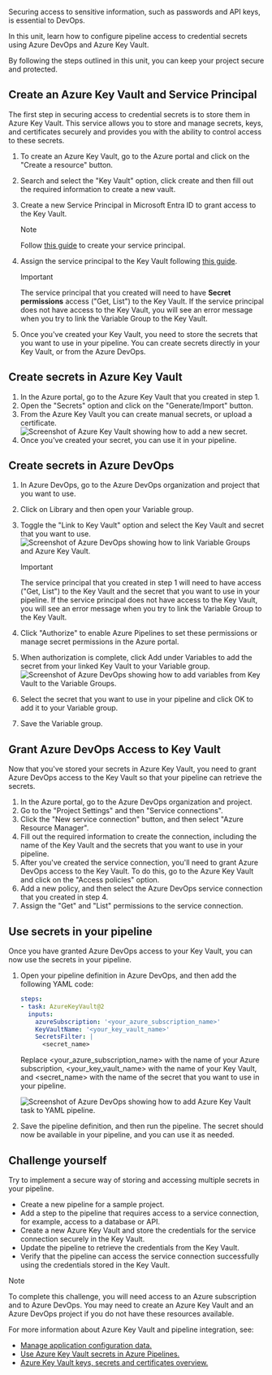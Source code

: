 Securing access to sensitive information, such as passwords and API keys, is essential to DevOps. 

In this unit, learn how to configure pipeline access to credential secrets using Azure DevOps and Azure Key Vault.

By following the steps outlined in this unit, you can keep your project secure and protected.

## Create an Azure Key Vault and Service Principal

The first step in securing access to credential secrets is to store them in Azure Key Vault. This service allows you to store and manage secrets, keys, and certificates securely and provides you with the ability to control access to these secrets.

1. To create an Azure Key Vault, go to the Azure portal and click on the "Create a resource" button.
2. Search and select the "Key Vault" option, click create and then fill out the required information to create a new vault.
3. Create a new Service Principal in Microsoft Entra ID to grant access to the Key Vault.

    > [!NOTE]
    > Follow [this guide](/azure/active-directory/develop/howto-create-service-principal-portal) to create your service principal.

4. Assign the service principal to the Key Vault following [this guide](/azure/key-vault/general/assign-access-policy-portal).

    > [!IMPORTANT]
    > The service principal that you created will need to have **Secret permissions** access ("Get, List") to the Key Vault. If the service principal does not have access to the Key Vault, you will see an error message when you try to link the Variable Group to the Key Vault.

5. Once you've created your Key Vault, you need to store the secrets that you want to use in your pipeline. You can create secrets directly in your Key Vault, or from the Azure DevOps.

## Create secrets in Azure Key Vault

1. In the Azure portal, go to the Azure Key Vault that you created in step 1.
2. Open the "Secrets" option and click on the "Generate/Import" button.
3. From the Azure Key Vault you can create manual secrets, or upload a certificate.
    ![Screenshot of Azure Key Vault showing how to add a new secret.](../media/new-secret-azure-key-vault.png)
4. Once you've created your secret, you can use it in your pipeline.

## Create secrets in Azure DevOps

1. In Azure DevOps, go to the Azure DevOps organization and project that you want to use.
2. Click on Library and then open your Variable group.
3. Toggle the "Link to Key Vault" option and select the Key Vault and secret that you want to use.
    ![Screenshot of Azure DevOps showing how to link Variable Groups and Azure Key Vault.](../media/link-key-vault-variable-group.png)

    > [!IMPORTANT]
    > The service principal that you created in step 1 will need to have access ("Get, List") to the Key Vault and the secret that you want to use in your pipeline. If the service principal does not have access to the Key Vault, you will see an error message when you try to link the Variable Group to the Key Vault.

4. Click "Authorize" to enable Azure Pipelines to set these permissions or manage secret permissions in the Azure portal.
5. When authorization is complete, click Add under Variables to add the secret from your linked Key Vault to your Variable group.
    ![Screenshot of Azure DevOps showing how to add variables from Key Vault to the Variable Groups.](../media/add-variables-key-vault-variable-group.png)

6. Select the secret that you want to use in your pipeline and click OK to add it to your Variable group.
7. Save the Variable group.

## Grant Azure DevOps Access to Key Vault

Now that you've stored your secrets in Azure Key Vault, you need to grant Azure DevOps access to the Key Vault so that your pipeline can retrieve the secrets.

1. In the Azure portal, go to the Azure DevOps organization and project.
2. Go to the "Project Settings" and then "Service connections".
3. Click the "New service connection" button, and then select "Azure Resource Manager".
4. Fill out the required information to create the connection, including the name of the Key Vault and the secrets that you want to use in your pipeline.
5. After you've created the service connection, you'll need to grant Azure DevOps access to the Key Vault. To do this, go to the Azure Key Vault and click on the "Access policies" option.
6. Add a new policy, and then select the Azure DevOps service connection that you created in step 4.
7. Assign the "Get" and "List" permissions to the service connection.

## Use secrets in your pipeline

Once you have granted Azure DevOps access to your Key Vault, you can now use the secrets in your pipeline.

1. Open your pipeline definition in Azure DevOps, and then add the following YAML code:

    ```YAML
    steps:
    - task: AzureKeyVault@2
      inputs:
        azureSubscription: '<your_azure_subscription_name>'
        KeyVaultName: '<your_key_vault_name>'
        SecretsFilter: |
          <secret_name>
    
    ```

    Replace <your_azure_subscription_name> with the name of your Azure subscription, <your_key_vault_name> with the name of your Key Vault, and <secret_name> with the name of the secret that you want to use in your pipeline.

    ![Screenshot of Azure DevOps showing how to add Azure Key Vault task to YAML pipeline.](../media/add-pipeline-azure-key-vault-task.png)

2. Save the pipeline definition, and then run the pipeline. The secret should now be available in your pipeline, and you can use it as needed.

## Challenge yourself

Try to implement a secure way of storing and accessing multiple secrets in your pipeline.

- Create a new pipeline for a sample project.
- Add a step to the pipeline that requires access to a service connection, for example, access to a database or API.
- Create a new Azure Key Vault and store the credentials for the service connection securely in the Key Vault.
- Update the pipeline to retrieve the credentials from the Key Vault.
- Verify that the pipeline can access the service connection successfully using the credentials stored in the Key Vault.

> [!NOTE]
> To complete this challenge, you will need access to an Azure subscription and to Azure DevOps. You may need to create an Azure Key Vault and an Azure DevOps project if you do not have these resources available.

For more information about Azure Key Vault and pipeline integration, see:

- [Manage application configuration data.](/training/modules/manage-application-configuration-data/)
- [Use Azure Key Vault secrets in Azure Pipelines.](/azure/devops/pipelines/release/azure-key-vault/)
- [Azure Key Vault keys, secrets and certificates overview.](/azure/key-vault/general/about-keys-secrets-certificates)
